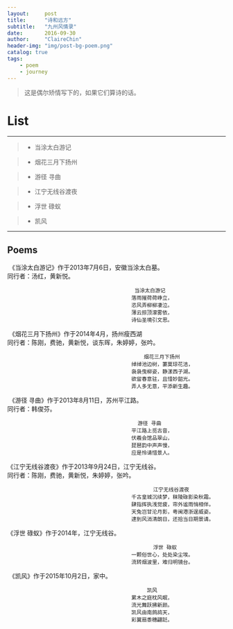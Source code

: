 ```yaml
---
layout:     post
title:      "诗和远方"
subtitle:   "九州风情录"
date:       2016-09-30
author:     "ClaireChin"
header-img: "img/post-bg-poem.png"
catalog: true
tags:
    - poem
    - journey
---
```

>这是偶尔矫情写下的，如果它们算诗的话。

# List

------

> * 当涂太白游记

> * 烟花三月下扬州

> * 游径 寻曲

> * 江宁无线谷渡夜

> * 浮世 碌蚁

> * 凯风

------


## Poems
  《当涂太白游记》作于2013年7月6日，安徽当涂太白墓。
  <br>同行者：汤红，黄新悦。
                                             
                                             当涂太白游记                                   
                                            落雨摧荷荷峥立，
                                            恣风弄柳柳凄泣。
                                            薄云掠顶濛雾依，
                                            诗仙圣境引文思。
       
       
  《烟花三月下扬州》作于2014年4月，扬州瘦西湖
  <br>同行者：陈刚，费驰，黄新悦，谈东晖，朱婷婷，张吟。
  
                                                烟花三月下扬州
                                            绰绰池边树，萋莫琼花洁，
                                            袅袅曳柳姿，静漾西子湖。
                                            欲留春意驻，且惜妙韶光。
                                            弄人多无意，平添新生趣。
                                         
                                         
  《游径 寻曲》作于2013年8月11日，苏州平江路。
  <br>同行者：韩俊芬。
  
                                              游径 寻曲                                     
                                            平江路上觅古音，
                                            伏羲会馆品翠山，
                                            琵琶韵中声声慢，
                                            应是怜请惜景人。
                                             
 
  《江宁无线谷渡夜》作于2013年9月24日，江宁无线谷。
  <br>同行者：陈刚，费驰，黄新悦，朱婷婷，张吟。
 
                                                   江宁无线谷渡夜                                      
                                            千古皇城沉续梦，秣陵碌影染秋霜。
                                            肆指挥执浅觉疲，帘外谧雨悄相伴。
                                            天兔岂甘沦月影，粤闽港浙逞威姿。
                                            逮到风消清朗日，还拾当日期景请。


  《浮世 碌蚁》作于2014年，江宁无线谷。
  
                                                   浮世 碌蚁
                                            一颗俗世心，处处染尘埃。
                                            流转烟波里，难归明镜台。
                                            
                                    
  《凯风》作于2015年10月2日，家中。
    
                                                 凯风                                       
                                            累木之庭枕风眠，
                                            流光舞跃拂新颜。
                                            凯风由南鹧鸪天，
                                            彩翼扇黍穗翩跹。
    
    
